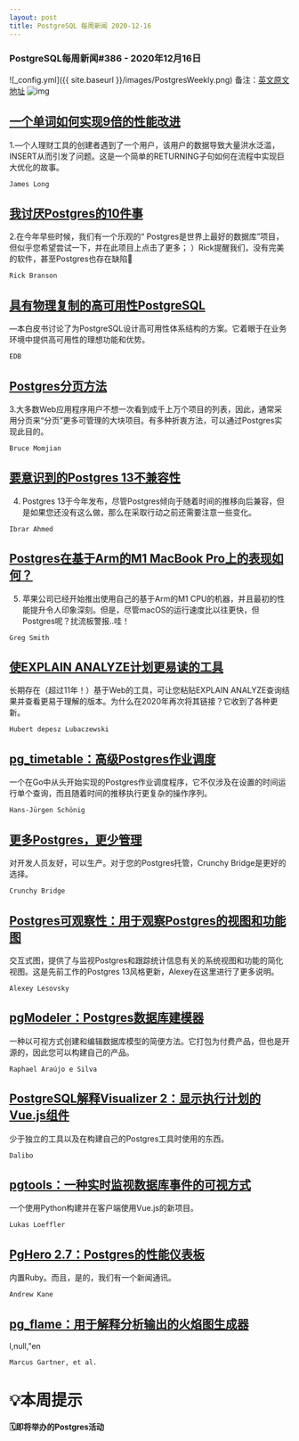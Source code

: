 ```yaml
---
layout: post
title: PostgreSQL 每周新闻 2020-12-16
---
```

### PostgreSQL每周新闻#386 - 2020年12月16日
![_config.yml]({{ site.baseurl }}/images/PostgresWeekly.png)
备注：[英文原文地址](https://postgresweekly.com/issues/386)
![img](https://res.cloudinary.com/cpress/image/upload/w_1280,e_sharpen:60/v3uc2jcnlpm0ftnp6zie.jpg)
## [一个单词如何实现9倍的性能改进](https://postgresweekly.com/link/100350/web)
1.—个人理财工具的创建者遇到了一个用户，该用户的数据导致大量洪水泛滥，INSERT从而引发了问题。这是一个简单的RETURNING子句如何在流程中实现巨大优化的故事。


`James Long `
## [我讨厌Postgres的10件事](https://postgresweekly.com/link/100351/web)
2.在今年早些时候，我们有一个乐观的“ Postgres是世界上最好的数据库”项目，但似乎您希望尝试一下，并在此项目上点击了更多； ）Rick提醒我们，没有完美的软件，甚至Postgres也存在缺陷🤭


`Rick Branson `
## [具有物理复制的高可用性PostgreSQL](https://postgresweekly.com/link/100353/web)
—本白皮书讨论了为PostgreSQL设计高可用性体系结构的方案。它着眼于在业务环境中提供高可用性的理想功能和优势。


`EDB `
## [Postgres分页方法](https://postgresweekly.com/link/100354/web)
3.大多数Web应用程序用户不想一次看到成千上万个项目的列表，因此，通常采用分页来“分页”更多可管理的大块项目。有多种折衷方法，可以通过Postgres实现此目的。


`Bruce Momjian `
## [要意识到的Postgres 13不兼容性](https://postgresweekly.com/link/100355/web)
4. Postgres 13于今年发布，尽管Postgres倾向于随着时间的推移向后兼容，但是如果您还没有这么做，那么在采取行动之前还需要注意一些变化。


`Ibrar Ahmed `
## [Postgres在基于Arm的M1 MacBook Pro上的表现如何？](https://postgresweekly.com/link/100356/web)
5. 苹果公司已经开始推出使用自己的基于Arm的M1 CPU的机器，并且最初的性能提升令人印象深刻。但是，尽管macOS的运行速度比以往更快，但Postgres呢？扰流板警报..哇！


`Greg Smith `
## [使EXPLAIN ANALYZE计划更易读的工具](https://postgresweekly.com/link/100363/web)
长期存在（超过11年！）基于Web的工具，可让您粘贴EXPLAIN ANALYZE查询结果并查看更易于理解的版本。为什么在2020年再次将其链接？它收到了各种更新。


`Hubert depesz Lubaczewski `
## [pg_timetable：高级Postgres作业调度](https://postgresweekly.com/link/100365/web)
一个在Go中从头开始实现的Postgres作业调度程序，它不仅涉及在设置的时间运行单个查询，而且随着时间的推移执行更复杂的操作序列。


`Hans-Jürgen Schönig `
## [更多Postgres，更少管理](https://postgresweekly.com/link/100367/web)
对开发人员友好，可以生产。对于您的Postgres托管，Crunchy Bridge是更好的选择。 


`Crunchy Bridge `
## [Postgres可观察性：用于观察Postgres的视图和功能图](https://postgresweekly.com/link/100368/web)
交互式图，提供了与监视Postgres和跟踪统计信息有关的系统视图和功能的简化视图。这是先前工作的Postgres 13风格更新，Alexey在这里进行了更多说明。


`Alexey Lesovsky `
## [pgModeler：Postgres数据库建模器](https://postgresweekly.com/link/100370/web)
一种以可视方式创建和编辑数据库模型的简便方法。它打包为付费产品，但也是开源的，因此您可以构建自己的产品。


`Raphael Araújo e Silva `
## [PostgreSQL解释Visualizer 2：显示执行计划的Vue.js组件](https://postgresweekly.com/link/100371/web)
少于独立的工具以及在构建自己的Postgres工具时使用的东西。


`Dalibo `
## [pgtools：一种实时监视数据库事件的可视方式](https://postgresweekly.com/link/100373/web)
一个使用Python构建并在客户端使用Vue.js的新项目。


`Lukas Loeffler `
## [PgHero 2.7：Postgres的性能仪表板](https://postgresweekly.com/link/100374/web)
内置Ruby。而且，是的，我们有一个新闻通讯。


`Andrew Kane `
## [pg_flame：用于解释分析输出的火焰图生成器](https://postgresweekly.com/link/100376/web)
l,null,"en


`Marcus Gartner, et al. `
# 💡本周提示


**🗓即将举办的Postgres活动**
